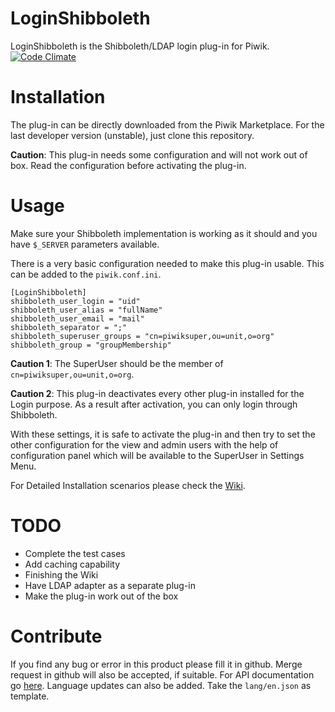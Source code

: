 # LoginShibboleth

LoginShibboleth is the Shibboleth/LDAP login plug-in for Piwik. [![Code Climate](https://codeclimate.com/github/uniwue-rz/LoginShibboleth/badges/gpa.svg)](https://codeclimate.com/github/uniwue-rz/LoginShibboleth)

# Installation

The plug-in can be directly downloaded from the Piwik Marketplace. For the last developer version (unstable), just clone this repository.

**Caution**: This plug-in needs some configuration and will not work out of box. Read the configuration before activating the plug-in.

# Usage

Make sure your Shibboleth implementation is working as it should and you have `$_SERVER` parameters available.

There is a very basic configuration needed to make this plug-in usable. This can be added to the `piwik.conf.ini`.

```
[LoginShibboleth]
shibboleth_user_login = "uid"
shibboleth_user_alias = "fullName"
shibboleth_user_email = "mail"
shibboleth_separator = ";"
shibboleth_superuser_groups = "cn=piwiksuper,ou=unit,o=org"
shibboleth_group = "groupMembership"
```

**Caution 1**: The SuperUser should be the member of `cn=piwiksuper,ou=unit,o=org`.

**Caution 2**: This plug-in deactivates every other plug-in installed for the Login purpose. As a result after activation, you can only login through Shibboleth.

With these settings, it is safe to activate the plug-in and then try to set the other configuration for the view and admin users with the help of configuration panel which will be available to the SuperUser in Settings Menu.

For Detailed Installation scenarios please check the [Wiki](https://github.com/uniwue-rz/LoginShibboleth/wiki).

# TODO

- Complete the test cases
- Add caching capability
- Finishing the Wiki
- Have LDAP adapter as a separate plug-in
- Make the plug-in work out of the box

# Contribute

If you find any bug or error in this product please fill it in github. Merge request in github will also be accepted, if suitable. For API documentation go [here](http://uniwue-rz.github.io/LoginShibboleth/index.html). Language updates can also be added. Take the `lang/en.json` as template.
